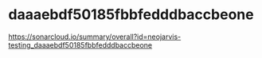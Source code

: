 # daaaebdf50185fbbfedddbaccbeone
https://sonarcloud.io/summary/overall?id=neojarvis-testing_daaaebdf50185fbbfedddbaccbeone
